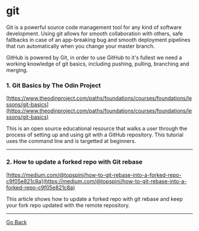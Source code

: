 # git

Git is a powerful source code management tool for any kind of software development. Using git allows for smooth collaboration with others, safe fallbacks in case of an app-breaking bug and smooth deployment pipelines that run automatically when you change your master branch.

GitHub is powered by Git, in order to use GitHub to it's fullest we need a working knowledge of git basics, including pushing, pulling, branching and merging.

### 1. Git Basics by The Odin Project

[https://www.theodinproject.com/paths/foundations/courses/foundations/lessons/git-basics](https://www.theodinproject.com/paths/foundations/courses/foundations/lessons/git-basics)

This is an open source educational resource that walks a user through the process of setting up and using git with a GitHub repository. This tutorial uses the command line and is targetted at beginners.

---

### 2. How to update a forked repo with Git rebase

[https://medium.com/@topspinj/how-to-git-rebase-into-a-forked-repo-c9f05e821c8a](https://medium.com/@topspinj/how-to-git-rebase-into-a-forked-repo-c9f05e821c8a)

This article shows how to update a forked repo with git rebase and keep your fork repo updated with the remote repository.

---

[Go Back](../README.md)
